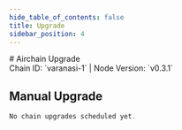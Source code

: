 ```yaml
---
hide_table_of_contents: false
title: Upgrade
sidebar_position: 4
---
```


<div className="h1-with-icon icon-airchain">
# Airchain Upgrade
</div>
<span className="sub-lines"> 
Chain ID: `varanasi-1` | Node Version: `v0.3.1`
</span>

## Manual Upgrade

```js
No chain upgrades scheduled yet.
```
